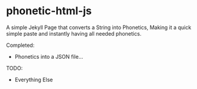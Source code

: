 # phonetic-html-js
A simple Jekyll Page that converts a String into Phonetics, Making it a quick simple paste and instantly having all needed phonetics.

Completed:
  - Phonetics into a JSON file...

TODO:
  - Everything Else

